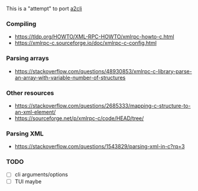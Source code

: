 This is a "attempt" to port [a2cli](https://github.com/b1337xyz/scripts/tree/main/python/a2cli)

### Compiling
 - https://tldp.org/HOWTO/XML-RPC-HOWTO/xmlrpc-howto-c.html
 - https://xmlrpc-c.sourceforge.io/doc/xmlrpc-c-config.html

### Parsing arrays 
 - https://stackoverflow.com/questions/48930853/xmlrpc-c-library-parse-an-array-with-variable-number-of-structures

### Other resources
 - https://stackoverflow.com/questions/2685333/mapping-c-structure-to-an-xml-element/
 - https://sourceforge.net/p/xmlrpc-c/code/HEAD/tree/

### Parsing XML
 - https://stackoverflow.com/questions/1543829/parsing-xml-in-c?rq=3

### TODO
- [ ] cli arguments/options
- [ ] TUI maybe
